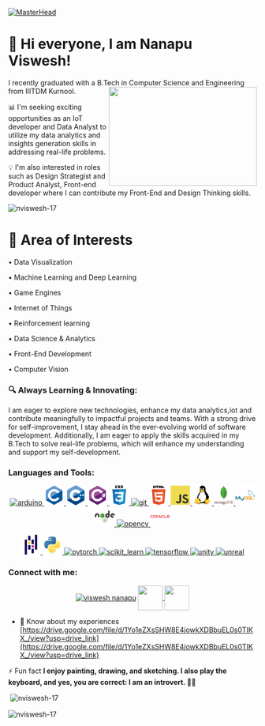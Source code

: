 
[![MasterHead](https://static.wixstatic.com/media/6c3893_60b02f5779ab4a239a715f41ba6a007e~mv2_d_5000_1447_s_2.gif)](https://rishavchanda.io)

# 👋 Hi everyone, I am Nanapu Viswesh!
 I recently graduated with a B.Tech in Computer Science and Engineering from IIITDM Kurnool.
 <img align="right" src="https://camo.githubusercontent.com/2366b34bb903c09617990fb5fff4622f3e941349e846ddb7e73df872a9d21233/68747470733a2f2f63646e2e6472696262626c652e636f6d2f75736572732f3733303730332f73637265656e73686f74732f363538313234332f6176656e746f2e676966" height="200" width="300">
 
📊 I'm seeking exciting opportunities as an IoT developer and Data Analyst to utilize my data analytics and insights generation skills in addressing real-life problems.

💡 I'm also interested in roles such as  Design Strategist and Product Analyst, Front-end developer where I can contribute my Front-End and Design Thinking skills.


<p align="left"> <img src="https://komarev.com/ghpvc/?username=nviswesh-17&label=Profile%20views&color=0e75b6&style=flat" alt="nviswesh-17" /> </p>

# 📍 Area of Interests

• Data Visualization 

• Machine Learning and Deep Learning 

• Game Engines

• Internet of Things

• Reinforcement learning

• Data Science & Analytics 

• Front-End Development 

• Computer Vision


<h3 align="left">🔍 Always Learning & Innovating:</h3>

I am eager to explore new technologies, enhance my data analytics,iot and contribute meaningfully to impactful projects and teams. With a strong drive for self-improvement, I stay ahead in the ever-evolving world of software development.
Additionally, I am eager to apply the skills acquired in my B.Tech to solve real-life problems, which will enhance my understanding and support my self-development.

<h3 align="left">Languages and Tools:</h3>
<p align="center"> <a href="https://www.arduino.cc/" target="_blank" rel="noreferrer"> <img src="https://cdn.worldvectorlogo.com/logos/arduino-1.svg" alt="arduino" width="40" height="40"/> </a> <a href="https://www.cprogramming.com/" target="_blank" rel="noreferrer"> <img src="https://raw.githubusercontent.com/devicons/devicon/master/icons/c/c-original.svg" alt="c" width="40" height="40"/> </a> <a href="https://www.w3schools.com/cpp/" target="_blank" rel="noreferrer"> <img src="https://raw.githubusercontent.com/devicons/devicon/master/icons/cplusplus/cplusplus-original.svg" alt="cplusplus" width="40" height="40"/> </a> <a href="https://www.w3schools.com/cs/" target="_blank" rel="noreferrer"> <img src="https://raw.githubusercontent.com/devicons/devicon/master/icons/csharp/csharp-original.svg" alt="csharp" width="40" height="40"/> </a> <a href="https://www.w3schools.com/css/" target="_blank" rel="noreferrer"> <img src="https://raw.githubusercontent.com/devicons/devicon/master/icons/css3/css3-original-wordmark.svg" alt="css3" width="40" height="40"/>  <a href="https://git-scm.com/" target="_blank" rel="noreferrer"> <img src="https://www.vectorlogo.zone/logos/git-scm/git-scm-icon.svg" alt="git" width="40" height="40"/> </a> <a href="https://www.w3.org/html/" target="_blank" rel="noreferrer"> <img src="https://raw.githubusercontent.com/devicons/devicon/master/icons/html5/html5-original-wordmark.svg" alt="html5" width="40" height="40"/> </a> <a href="https://developer.mozilla.org/en-US/docs/Web/JavaScript" target="_blank" rel="noreferrer"> <img src="https://raw.githubusercontent.com/devicons/devicon/master/icons/javascript/javascript-original.svg" alt="javascript" width="40" height="40"/> </a> <a href="https://www.linux.org/" target="_blank" rel="noreferrer"> <img src="https://raw.githubusercontent.com/devicons/devicon/master/icons/linux/linux-original.svg" alt="linux" width="40" height="40"/> </a> <a href="https://www.mongodb.com/" target="_blank" rel="noreferrer"> <img src="https://raw.githubusercontent.com/devicons/devicon/master/icons/mongodb/mongodb-original-wordmark.svg" alt="mongodb" width="40" height="40"/> </a> <a href="https://www.mysql.com/" target="_blank" rel="noreferrer"> <img src="https://raw.githubusercontent.com/devicons/devicon/master/icons/mysql/mysql-original-wordmark.svg" alt="mysql" width="40" height="40"/> </a> <a href="https://nodejs.org" target="_blank" rel="noreferrer"> <img src="https://raw.githubusercontent.com/devicons/devicon/master/icons/nodejs/nodejs-original-wordmark.svg" alt="nodejs" width="40" height="40"/> </a> <a href="https://opencv.org/" target="_blank" rel="noreferrer"> <img src="https://www.vectorlogo.zone/logos/opencv/opencv-icon.svg" alt="opencv" width="40" height="40"/> </a> <a href="https://www.oracle.com/" target="_blank" rel="noreferrer"> <img src="https://raw.githubusercontent.com/devicons/devicon/master/icons/oracle/oracle-original.svg" alt="oracle" width="40" height="40"/> </a></p>
 
 <p align="center"><a href="https://pandas.pydata.org/" target="_blank" rel="noreferrer"> <img src="https://raw.githubusercontent.com/devicons/devicon/2ae2a900d2f041da66e950e4d48052658d850630/icons/pandas/pandas-original.svg" alt="pandas" width="40" height="40"/> </a> <a href="https://www.python.org" target="_blank" rel="noreferrer"> <img src="https://raw.githubusercontent.com/devicons/devicon/master/icons/python/python-original.svg" alt="python" width="40" height="40"/> </a> <a href="https://pytorch.org/" target="_blank" rel="noreferrer"> <img src="https://www.vectorlogo.zone/logos/pytorch/pytorch-icon.svg" alt="pytorch" width="40" height="40"/> </a> <a href="https://scikit-learn.org/" target="_blank" rel="noreferrer"> <img src="https://upload.wikimedia.org/wikipedia/commons/0/05/Scikit_learn_logo_small.svg" alt="scikit_learn" width="40" height="40"/> </a> <a href="https://www.tensorflow.org" target="_blank" rel="noreferrer"> <img src="https://www.vectorlogo.zone/logos/tensorflow/tensorflow-icon.svg" alt="tensorflow" width="40" height="40"/> </a> <a href="https://unity.com/" target="_blank" rel="noreferrer"> <img src="https://www.vectorlogo.zone/logos/unity3d/unity3d-icon.svg" alt="unity" width="40" height="40"/> </a> <a href="https://unrealengine.com/" target="_blank" rel="noreferrer"> <img src="https://raw.githubusercontent.com/kenangundogan/fontisto/036b7eca71aab1bef8e6a0518f7329f13ed62f6b/icons/svg/brand/unreal-engine.svg" alt="unreal" width="40" height="40"/> </a> </p>


<h3 align="left">Connect with me:</h3>
<p align="center">
<a href="www.linkedin.com/in/viswesh-nanapu-9ba59a279" target="blank"><img align="center" src="https://raw.githubusercontent.com/rahuldkjain/github-profile-readme-generator/master/src/images/icons/Social/linked-in-alt.svg" alt="viswesh nanapu" height="50" width="50" /></a>
<a href="https://leetcode.com/u/Viswesh_n_17/"><img align="center" src="https://pathrise-website-guide-wp.s3.us-west-1.amazonaws.com/guides/wp-content/uploads/2019/05/10175228/images-11.png" height="50" width="50"/> </a>
<a href="nviswesh1709@gmail.com"><img align="center" src="https://static.vecteezy.com/system/resources/previews/016/716/465/non_2x/gmail-icon-free-png.png" height="50" width="50"/></a>
</p>


- 📄 Know about my experiences [https://drive.google.com/file/d/1Yo1eZXsSHW8E4jowkXDBbuEL0s0TIKX_/view?usp=drive_link](https://drive.google.com/file/d/1Yo1eZXsSHW8E4jowkXDBbuEL0s0TIKX_/view?usp=drive_link)

⚡ Fun fact **I enjoy painting, drawing, and sketching. I also play the keyboard, and yes, you are correct: I am an introvert. 😶‍🌫️**




<p>&nbsp;<img align="center" src="https://github-readme-stats.vercel.app/api?username=Viswesh-17&show_icons=true&locale=en" alt="nviswesh-17" /></p>
<p><img align="center" src="https://github-readme-stats.vercel.app/api/top-langs?username=Viswesh-17&show_icons=true&locale=en&layout=compact" alt="nviswesh-17" /></p>

